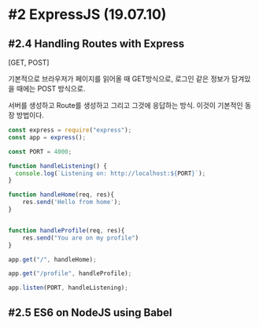 # #2 ExpressJS (19.07.10)



## #2.4 Handling Routes with Express

[GET, POST]

기본적으로 브라우저가 페이지를 읽어올 때 GET방식으로, 로그인 같은 정보가 담겨있을 때에는 POST 방식으로.

서버를 생성하고 Route를 생성하고 그리고 그것에 응답하는 방식. 이것이 기본적인 동장 방법이다.

```js
const express = require("express");
const app = express();

const PORT = 4000;

function handleListening() {
  console.log(`Listening on: http://localhost:${PORT}`);
}

function handleHome(req, res){
    res.send('Hello from home');
}


function handleProfile(req, res){
    res.send("You are on my profile")
}

app.get("/", handleHome);

app.get("/profile", handleProfile);

app.listen(PORT, handleListening);
```





## #2.5 ES6 on NodeJS using Babel



